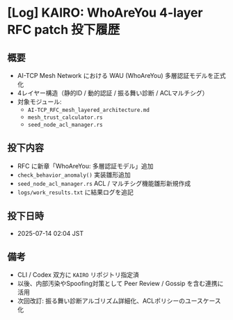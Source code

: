 # [Log] KAIRO: WhoAreYou 4-layer RFC patch 投下履歴

## 概要
- AI-TCP Mesh Network における WAU (WhoAreYou) 多層認証モデルを正式化
- 4レイヤー構造（静的ID / 動的認証 / 振る舞い診断 / ACLマルチシグ）
- 対象モジュール: 
  - `AI-TCP_RFC_mesh_layered_architecture.md`
  - `mesh_trust_calculator.rs`
  - `seed_node_acl_manager.rs`

## 投下内容
- RFC に新章「WhoAreYou: 多層認証モデル」追加
- `check_behavior_anomaly()` 実装雛形追加
- `seed_node_acl_manager.rs` ACL / マルチシグ機能雛形新規作成
- `logs/work_results.txt` に結果ログを追記

## 投下日時
- 2025-07-14 02:04 JST

## 備考
- CLI / Codex 双方に `KAIRO` リポジトリ指定済
- 以後、内部汚染やSpoofing対策として Peer Review / Gossip を含む連携に活用
- 次回改訂: 振る舞い診断アルゴリズム詳細化、ACLポリシーのユースケース化
